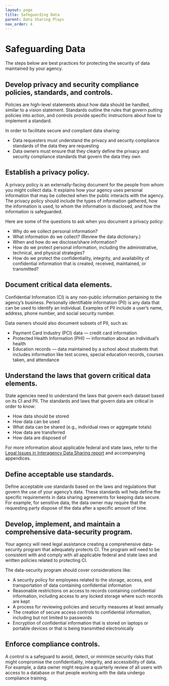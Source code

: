 ```yaml
---
layout: page
title: Safeguarding Data
parent: Data Sharing Plays
nav_order: 4
---
```


# Safeguarding Data

The steps below are best practices for protecting the security of data maintained by your agency. 

## Develop privacy and security compliance policies, standards, and controls.

Policies are high-level statements about how data should be handled, similar to a vision statement. Standards outline the rules that govern putting policies into action, and controls provide specific instructions about how to implement a standard.

In order to facilitate secure and compliant data sharing:

 * Data requesters must understand the privacy and security compliance standards of the data they are requesting
 * Data owners must ensure that they clearly define the privacy and security compliance standards that govern the data they own
 
## Establish a privacy policy.

A privacy policy is an externally-facing document for the people from whom you might collect data. It explains how your agency uses personal information that may be collected when the public interacts with the agency. The privacy policy should include the types of information gathered, how the information is used, to whom the information is disclosed, and how the information is safeguarded.

Here are some of the questions to ask when you document a privacy policy:

 * Why do we collect personal information?
 * What information do we collect? (Review the data dictionary.)
 * When and how do we disclose/share information?
 * How do we protect personal information, including the administrative, technical, and physical strategies?
 * How do we protect the confidentiality, integrity, and availability of confidential information that is created, received, maintained, or transmitted?

## Document critical data elements.

Confidential Information (CI) is any non-public information pertaining to the agency’s business. Personally identifiable information (PII) is any data that can be used to identify an individual. Examples of PII include a user’s name, address, phone number, and social security number.

Data owners should also document subsets of PII, such as:

 * Payment Card Industry (PCI) data — credit card information
 * Protected Health Information (PHI) — information about an individual’s health
 * Education records — data maintained by a school about students that includes information like test scores, special education records, courses taken, and attendance

## Understand the laws that govern critical data elements.

State agencies need to understand the laws that govern each dataset based on its CI and PII. The standards and laws that govern data are critical in order to know:

 * How data should be stored
 * How data can be used
 * What data can be shared (e.g., individual rows or aggregate totals)
 * How data are transferred
 * How data are disposed of

For more information about applicable federal and state laws, refer to the [Legal Issues in Interagency Data Sharing report](https://portal.ct.gov/-/media/CT-Data/PA-19153-Legal-Issues-in-Interagency-Data-Sharing-Report-11520.pdf) and accompanying appendices.

## Define acceptable use standards.

Define acceptable use standards based on the laws and regulations that govern the use of your agency’s data. These standards will help define the specific requirements in data sharing agreements for keeping data secure. For example, for sensitive data, the data owner may require that the requesting party dispose of the data after a specific amount of time.

## Develop, implement, and maintain a comprehensive data-security program.

Your agency will need legal assistance creating a comprehensive data-security program that adequately protects CI. The program will need to be consistent with and comply with all applicable federal and state laws and written policies related to protecting CI.

The data-security program should cover considerations like:

 * A security policy for employees related to the storage, access, and transportation of data containing confidential information
 * Reasonable restrictions on access to records containing confidential information, including access to any locked storage where such records are kept
 * A process for reviewing policies and security measures at least annually
 * The creation of secure access controls to confidential information, including but not limited to passwords
 * Encryption of confidential information that is stored on laptops or portable devices or that is being transmitted electronically

## Enforce compliance controls.

A control is a safeguard to avoid, detect, or minimize security risks that might compromise the confidentiality, integrity, and accessibility of data. For example, a data owner might require a quarterly review of all users with access to a database or that people working with the data undergo compliance training.
